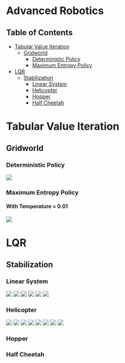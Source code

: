 # Advanced Robotics
## Table of Contents
* [Tabular Value Iteration](tabular-value-iteration)
  * [Gridworld](gridworld)
    - [Deterministic Policy](deterministic-policy)
    - [Maximum Entropy Policy](maximum-entropy-policy)
* [LQR](lqr)
  * [Stabilization](stabilization)
    - [Linear System](linear-system)
    - [Helicopter](helicopter)
    - [Hopper](hopper)
    - [Half Cheetah](half-cheetah)
    
# Tabular Value Iteration

## Gridworld

### Deterministic Policy

![](https://github.com/aditya-shirwatkar/AdvancedRobotics/blob/master/cs287-hw1/data/part1/GridWorldEnv0/policy_typedeterministic_temperature1.0/contour.gif)

### Maximum Entropy Policy
#### With Temperature = 0.01
![](https://github.com/aditya-shirwatkar/AdvancedRobotics/blob/master/cs287-hw1/data/part1/GridWorldEnv0/policy_typemax_ent_temperature0.01/contour.gif)

# LQR

## Stabilization

### Linear System

![](https://github.com/aditya-shirwatkar/AdvancedRobotics/blob/master/cs287-hw2/Linear_System/plot_0.png) ![](https://github.com/aditya-shirwatkar/AdvancedRobotics/blob/master/cs287-hw2/Linear_System/plot_1.png) ![](https://github.com/aditya-shirwatkar/AdvancedRobotics/blob/master/cs287-hw2/Linear_System/plot_2.png) ![](https://github.com/aditya-shirwatkar/AdvancedRobotics/blob/master/cs287-hw2/Linear_System/plot_noise_0.png) ![](https://github.com/aditya-shirwatkar/AdvancedRobotics/blob/master/cs287-hw2/Linear_System/plot_noise_1.png) ![](https://github.com/aditya-shirwatkar/AdvancedRobotics/blob/master/cs287-hw2/Linear_System/plot_noise_2.png)

### Helicopter

![](https://github.com/aditya-shirwatkar/AdvancedRobotics/blob/master/cs287-hw2/Helicopter-Hovering/plot_0.png) ![](https://github.com/aditya-shirwatkar/AdvancedRobotics/blob/master/cs287-hw2/Helicopter-Hovering/plot_1.png) ![](https://github.com/aditya-shirwatkar/AdvancedRobotics/blob/master/cs287-hw2/Helicopter-Hovering/plot_2.png) ![](https://github.com/aditya-shirwatkar/AdvancedRobotics/blob/master/cs287-hw2/Helicopter-Hovering/plot_3.png) ![](https://github.com/aditya-shirwatkar/AdvancedRobotics/blob/master/cs287-hw2/Helicopter-Hovering/plot_noise_0.png) ![](https://github.com/aditya-shirwatkar/AdvancedRobotics/blob/master/cs287-hw2/Helicopter-Hovering/plot_noise_1.png) ![](https://github.com/aditya-shirwatkar/AdvancedRobotics/blob/master/cs287-hw2/Helicopter-Hovering/plot_noise_2.png) ![](https://github.com/aditya-shirwatkar/AdvancedRobotics/blob/master/cs287-hw2/Helicopter-Hovering/plot_noise_3.png)

### Hopper



### Half Cheetah
